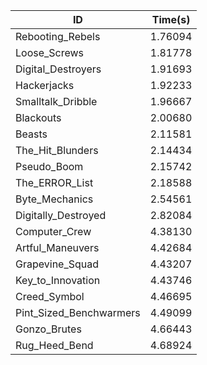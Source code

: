 |ID|Time(s)|
|-|-|
|Rebooting_Rebels|1.76094|
|Loose_Screws|1.81778|
|Digital_Destroyers|1.91693|
|Hackerjacks|1.92233|
|Smalltalk_Dribble|1.96667|
|Blackouts|2.00680|
|Beasts|2.11581|
|The_Hit_Blunders|2.14434|
|Pseudo_Boom|2.15742|
|The_ERROR_List|2.18588|
|Byte_Mechanics|2.54561|
|Digitally_Destroyed|2.82084|
|Computer_Crew|4.38130|
|Artful_Maneuvers|4.42684|
|Grapevine_Squad|4.43207|
|Key_to_Innovation|4.43746|
|Creed_Symbol|4.46695|
|Pint_Sized_Benchwarmers|4.49099|
|Gonzo_Brutes|4.66443|
|Rug_Heed_Bend|4.68924|
